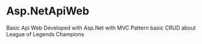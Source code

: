 # Asp.NetApiWeb
Basic Api Web Developed with Asp.Net with MVC Pattern basic CRUD about League of Legends Champions
